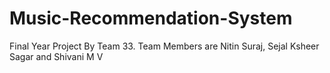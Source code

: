 # Music-Recommendation-System
Final Year Project By Team 33. Team Members are Nitin Suraj, Sejal Ksheer Sagar and Shivani M V
